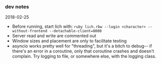 ### dev notes

2018-02-25
* Before running, start lich with: `ruby lich.rbw --login <character> --without-frontend --detachable-client=8000`
* Server read and write are commented out
* Window sizes and placement are only to facilitate testing
* asyncio works pretty well for "threading", but it's a bitch to debug-- if there's an error in a coroutine, only that coroutine crashes and doesn't complain. Try logging to file, or somewhere else, with the logging class.